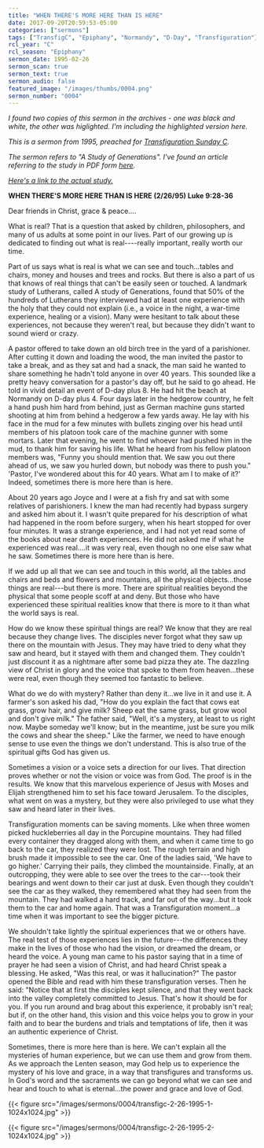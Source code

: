 ```yaml
---
title: "WHEN THERE'S MORE HERE THAN IS HERE"
date: 2017-09-20T20:59:53-05:00
categories: ["sermons"]
tags: ["TransfigC", "Epiphany", "Normandy", "D-Day", "Transfiguration"]
rcl_year: "C"
rcl_season: "Epiphany"
sermon_date: 1995-02-26
sermon_scan: true
sermon_text: true
sermon_audio: false
featured_image: "/images/thumbs/0004.png"
sermon_number: "0004"
---
```

_I found two copies of this sermon in the archives - one was black and white, the other was higlighted. I'm including the highlighted version here._

<!--more-->

_This is a sermon from 1995, preached for [Transfiguration Sunday C](http://lectionary.library.vanderbilt.edu/texts.php?id=116)._

_The sermon refers to "A Study of Generations". I've found an article referring to the study in PDF form [here](http://www.ctsfw.net/media/pdfs/surburgstudyofgenerations.pdf)._

_[Here's a link to the actual study.](http://www.amazon.com/Study-generations-two-year-Lutherans-attitudes/dp/080661207X)_

**WHEN THERE'S MORE HERE THAN IS HERE (2/26/95) Luke 9:28-36**

Dear friends in Christ, grace & peace....

What is real? That is a question that asked by children, philosophers, and many of us adults at some point in our lives. Part of our growing up is dedicated to finding out what is real----really important, really worth our time.

Part of us says what is real is what we can see and touch...tables and chairs, money and houses and trees and rocks. But there is also a part of us that knows of real things that can't be easily seen or touched. A landmark study of Lutherans, called A study of Generations, found that 50% of the hundreds of Lutherans they interviewed had at least one experience with the holy that they could not explain (i.e., a voice in the night, a war-time experience, healing or a vision). Many were hesitant to talk about these experiences, not because they weren't real, but because they didn't want to sound wierd or crazy.

A pastor offered to take down an old birch tree in the yard of a parishioner. After cutting it down and loading the wood, the man invited the pastor to take a break, and as they sat and had a snack, the man said he wanted to share something he hadn't told anyone in over 40 years. This sounded like a pretty heavy conversation for a pastor's day off, but he said to go ahead. He told in vivid detail an event of D-day plus 8. He had hit the beach at Normandy on D-day plus 4. Four days later in the hedgerow country, he felt a hand push him hard from behind, just as German machine guns started shooting at him from behind a hedgerow a few yards away. He lay with his face in the mud for a few minutes with bullets zinging over his head until members of his platoon took care of the machine gunner with some mortars. Later that evening, he went to find whoever had pushed him in the mud, to thank him for saving his life. What he heard from his fellow platoon members was, "Funny you should mention that. We saw you out there ahead of us, we saw you hurled down, but nobody was there to push you." 'Pastor, I've wondered about this for 40 years. What am I to make of it?' Indeed, sometimes there is more here than is here.

About 20 years ago Joyce and I were at a fish fry and sat with some relatives of parishioners. I knew the man had recently had bypass surgery and asked him about it. I wasn't quite prepared for his description of what had happened in the room before surgery, when his heart stopped for over four minutes. It was a strange experience, and I had not yet read some of the books about near death experiences. He did not asked me if what he experienced was real....it was very real, even though no one else saw what he saw. Sometimes there is more here than is here.

If we add up all that we can see and touch in this world, all the tables and chairs and beds and flowers and mountains, all the physical objects...those things are real---but there is more. There are spiritual realities beyond the physical that some people scoff at and deny. But those who have experienced these spiritual realities know that there is more to it than what the world says is real.

How do we know these spiritual things are real? We know that they are real because they change lives. The disciples never forgot what they saw up there on the mountain with Jesus. They may have tried to deny what they saw and heard, but it stayed with them and changed them. They couldn't just discount it as a nightmare after some bad pizza they ate. The dazzling view of Christ in glory and the voice that spoke to them from heaven...these were real, even though they seemed too fantastic to believe.

What do we do with mystery? Rather than deny it...we live in it and use it. A farmer's son asked his dad, "How do you explain the fact that cows eat grass, grow hair, and give milk? Sheep eat the same grass, but grow wool and don't give milk." The father said, "Well, it's a mystery, at least to us right now. Maybe someday we'll know; but in the meantime, just be sure you milk the cows and shear the sheep." Like the farmer, we need to have enough sense to use even the things we don't understand. This is also true of the spiritual gifts God has given us.

Sometimes a vision or a voice sets a direction for our lives. That direction proves whether or not the vision or voice was from God. The proof is in the results. We know that this marvelous experience of Jesus with Moses and Elijah strengthened him to set his face toward Jerusalem. To the disciples, what went on was a mystery, but they were also privileged to use what they saw and heard later in their lives.

Transfiguration moments can be saving moments. Like when three women picked huckleberries all day in the Porcupine mountains. They had filled every container they dragged along with them, and when it came time to go back to the car, they realized they were lost. The rough terrain and high brush made it impossible to see the car. One of the ladies said, 'We have to go higher.' Carrying their pails, they climbed the mountainside. Finally, at an outcropping, they were able to see over the trees to the car---took their bearings and went down to their car just at dusk. Even though they couldn't see the car as they walked, they remembered what they had seen from the mountain. They had walked a hard track, and far out of the way...but it took them to the car and home again. That was a Transfiguration moment...a time when it was important to see the bigger picture.

We shouldn't take lightly the spiritual experiences that we or others have. The real test of those experiences lies in the future---the differences they make in the lives of those who had the vision, or dreamed the dream, or heard the voice. A young man came to his pastor saying that in a time of prayer he had seen a vision of Christ, and had heard Christ speak a blessing. He asked, "Was this real, or was it hallucination?" The pastor opened the Bible and read with him these transfiguration verses. Then he said: "Notice that at first the disciples kept silence, and that they went back into the valley completely committed to Jesus. That's how it should be for you. If you run around and brag about this experience, it probably isn't real; but if, on the other hand, this vision and this voice helps you to grow in your faith and to bear the burdens and trials and temptations of life, then it was an authentic experience of Christ.

Sometimes, there is more here than is here. We can't explain all the mysteries of human experience, but we can use them and grow from them. As we approach the Lenten season, may God help us to experience the mystery of his love and grace, in a way that transfigures and transforms us. In God's word and the sacraments we can go beyond what we can see and hear and touch to what is eternal...the power and grace and love of God.

{{< figure src="/images/sermons/0004/transfigc-2-26-1995-1-1024x1024.jpg" >}}

{{< figure src="/images/sermons/0004/transfigc-2-26-1995-2-1024x1024.jpg" >}}
